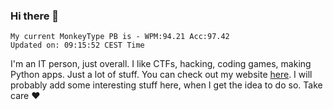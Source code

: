 ### Hi there 👋
<!-- PB START -->
```
My current MonkeyType PB is - WPM:94.21 Acc:97.42
Updated on: 09:15:52 CEST Time
```
<!-- PB END -->
I'm an IT person, just overall. I like CTFs, hacking, coding games, making Python apps. Just a lot of stuff.
You can check out my website [here](https://skill3472.github.io/).
I will probably add some interesting stuff here, when I get the idea to do so. Take care ❤️
